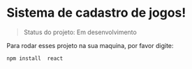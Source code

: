 # Sistema de cadastro de jogos!

>Status do projeto: Em desenvolvimento

Para rodar esses projeto na sua maquina, por favor digite:

```
npm install  react
```
